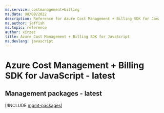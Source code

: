 ```yaml
---
ms.service: costmanagement+billing
ms.data: 08/08/2022
description: Reference for Azure Cost Management + Billing SDK for JavaScript
ms.author: jeffish
ms.topic: reference
author: xirzec
title: Azure Cost Management + Billing SDK for JavaScript
ms.devlang: javascript
---
```

# Azure Cost Management + Billing SDK for JavaScript - latest

## Management packages - latest
[!INCLUDE [mgmt-packages](cost-management-+-billing-mgmt-index.md)]